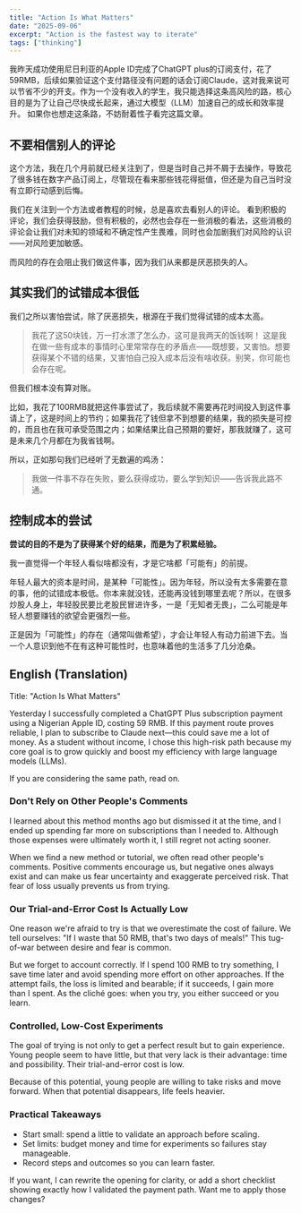 ```yaml
---
title: "Action Is What Matters"
date: "2025-09-06"
excerpt: "Action is the fastest way to iterate"
tags: ["thinking"]
---
```

我昨天成功使用尼日利亚的Apple ID完成了ChatGPT plus的订阅支付，花了59RMB，后续如果验证这个支付路径没有问题的话会订阅Claude，这对我来说可以节省不少的开支。作为一个没有收入的学生，我只能选择这条高风险的路，核心目的是为了让自己尽快成长起来，通过大模型（LLM）加速自己的成长和效率提升。
如果你也想走这条路，不妨耐着性子看完这篇文章。

## 不要相信别人的评论
这个方法，我在几个月前就已经关注到了，但是当时自己并不屑于去操作，导致花了很多钱在数字产品订阅上，尽管现在看来那些钱花得挺值，但还是为自己当时没有立即行动感到后悔。

我们在关注到一个方法或者教程的时候，总是喜欢去看别人的评论。 看到积极的评论，我们会获得鼓励，但有积极的，必然也会存在一些消极的看法，这些消极的评论会让我们对未知的领域和不确定性产生畏难，同时也会加剧我们对风险的认识——对风险更加敏感。

而风险的存在会阻止我们做这件事，因为我们从来都是厌恶损失的人。

## 其实我们的试错成本很低
我们之所以害怕尝试，除了厌恶损失，根源在于我们觉得试错的成本太高。

> 我花了这50块钱，万一打水漂了怎么办，这可是我两天的饭钱啊！
这是我在做一些有成本的事情时心里常常存在的矛盾点——既想要，又害怕。想要获得某个不错的结果，又害怕自己投入成本后没有啥收获。别笑，你可能也会存在呢。

但我们根本没有算对账。

比如，我花了100RMB就把这件事尝试了，我后续就不需要再花时间投入到这件事请上了，这是时间上的节约；如果我花了钱但拿不到想要的结果，我的损失是可控的，而且也在我可承受范围之内；如果结果比自己预期的要好，那我就赚了，这可是未来几个月都在为我省钱啊。

所以，正如那句我们已经听了无数遍的鸡汤：
> 我做一件事不存在失败，要么获得成功，要么学到知识——告诉我此路不通。

## 控制成本的尝试

**尝试的目的不是为了获得某个好的结果，而是为了积累经验。**

我一直觉得一个年轻人看似啥都没有，才是它啥都「可能有」的前提。

年轻人最大的资本是时间，是某种「可能性」。因为年轻，所以没有太多需要在意的事，他的试错成本极低。你本来就没钱，还能再没钱到哪里去呢？所以，在很多炒股人身上，年轻股民要比老股民冒进许多，一是「无知者无畏」，二么可能是年轻人想要赚钱的欲望会更强烈一些。

正是因为「可能性」的存在（通常叫做希望），才会让年轻人有动力前进下去。当一个人意识到他不在有这种可能性时，也意味着他的生活多了几分沧桑。

## English (Translation)

Title: "Action Is What Matters"

Yesterday I successfully completed a ChatGPT Plus subscription payment using a Nigerian Apple ID, costing 59 RMB. If this payment route proves reliable, I plan to subscribe to Claude next—this could save me a lot of money. As a student without income, I chose this high-risk path because my core goal is to grow quickly and boost my efficiency with large language models (LLMs).

If you are considering the same path, read on.

### Don't Rely on Other People's Comments

I learned about this method months ago but dismissed it at the time, and I ended up spending far more on subscriptions than I needed to. Although those expenses were ultimately worth it, I still regret not acting sooner.

When we find a new method or tutorial, we often read other people's comments. Positive comments encourage us, but negative ones always exist and can make us fear uncertainty and exaggerate perceived risk. That fear of loss usually prevents us from trying.

### Our Trial-and-Error Cost Is Actually Low

One reason we're afraid to try is that we overestimate the cost of failure. We tell ourselves: "If I waste that 50 RMB, that's two days of meals!" This tug-of-war between desire and fear is common.

But we forget to account correctly. If I spend 100 RMB to try something, I save time later and avoid spending more effort on other approaches. If the attempt fails, the loss is limited and bearable; if it succeeds, I gain more than I spent. As the cliché goes: when you try, you either succeed or you learn.

### Controlled, Low-Cost Experiments

The goal of trying is not only to get a perfect result but to gain experience. Young people seem to have little, but that very lack is their advantage: time and possibility. Their trial-and-error cost is low.

Because of this potential, young people are willing to take risks and move forward. When that potential disappears, life feels heavier.

### Practical Takeaways

- Start small: spend a little to validate an approach before scaling.
- Set limits: budget money and time for experiments so failures stay manageable.
- Record steps and outcomes so you can learn faster.

If you want, I can rewrite the opening for clarity, or add a short checklist showing exactly how I validated the payment path. Want me to apply those changes?


